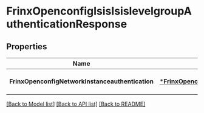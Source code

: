 # FrinxOpenconfigIsisIsislevelgroupAuthenticationResponse

## Properties
Name | Type | Description | Notes
------------ | ------------- | ------------- | -------------
**FrinxOpenconfigNetworkInstanceauthentication** | [***FrinxOpenconfigIsisIsislevelgroupAuthentication**](frinx.openconfig.isis.isislevelgroup.Authentication.md) |  | [optional] [default to null]

[[Back to Model list]](../README.md#documentation-for-models) [[Back to API list]](../README.md#documentation-for-api-endpoints) [[Back to README]](../README.md)



